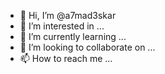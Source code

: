 - 👋 Hi, I’m @a7mad3skar
- 👀 I’m interested in ...
- 🌱 I’m currently learning ...
- 💞️ I’m looking to collaborate on ...
- 📫 How to reach me ...

<!---
a7mad3skar/a7mad3skar is a ✨ special ✨ repository because its `README.md` (this file) appears on your GitHub profile.
You can click the Preview link to take a look at your changes.
--->
